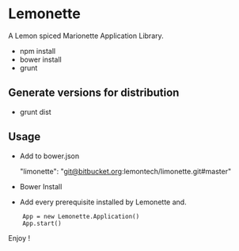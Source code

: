 Lemonette
=========

A Lemon spiced Marionette Application Library.

* npm install
* bower install
* grunt

Generate versions for distribution
----------------------------------

* grunt dist


Usage
-----

* Add to bower.json 

	"limonette": "git@bitbucket.org:lemontech/limonette.git#master"

* Bower Install 

* Add every prerequisite installed by Lemonette and.

```
	App = new Lemonette.Application()
	App.start()
```

Enjoy !

